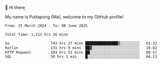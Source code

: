 👋 Hi there,

My name is Puttapong (Ma), welcome to my GitHub profile!

<!--START_SECTION:waka-->

```txt
From: 25 March 2024 - To: 08 June 2025

Total Time: 1,212 hrs 26 mins

Go                   743 hrs 27 mins ███████████████▒░░░░░░░░░   61.32 %
Kotlin               131 hrs 9 mins  ██▓░░░░░░░░░░░░░░░░░░░░░░   10.82 %
HTTP Request         103 hrs 52 mins ██░░░░░░░░░░░░░░░░░░░░░░░   08.57 %
SQL                  50 hrs 1 min    █░░░░░░░░░░░░░░░░░░░░░░░░   04.13 %
```

<!--END_SECTION:waka-->
